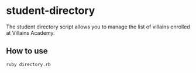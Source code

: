 # student-directory #

The student directory script allows you to manage the list of villains enrolled at Villains Academy.

## How to use ##

```shell
ruby directory.rb
```
